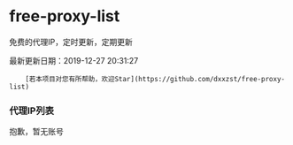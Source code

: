# free-proxy-list

免费的代理IP，定时更新，定期更新

最新更新日期：2019-12-27 20:31:27 

 
        [若本项目对您有所帮助，欢迎Star](https://github.com/dxxzst/free-proxy-list) 

 ### 代理IP列表

抱歉，暂无账号

>